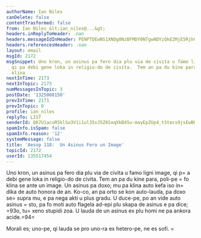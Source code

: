 ```yaml
---
authorName: Ian Niles
canDelete: false
contentTrasformed: false
from: Ian Niles &lt;ian_niles@...&gt;
headers.inReplyToHeader: .nan
headers.messageIdInHeader: PENPTDEwNS1XNDg0NzBFMDY0NTgwNDYzQkE2MjE5RjhCQUYwQHBoeC5nYmw+
headers.referencesHeader: .nan
layout: email
msgId: 2172
msgSnippet: Uno kron, un asinus pa fero dia plu via de civita u famo ligni image,
  qi pa debi gene loka in religio-do de civita.  Tem an pa du kine para, poli-pe fo
  klina
nextInTime: 2173
nextInTopic: 2173
numMessagesInTopic: 3
postDate: '1325008150'
prevInTime: 2171
prevInTopic: 0
profile: ian_niles
replyTo: LIST
senderId: Q67U1acoR5klSo3V1i1ul35xJ5Z6SxqXkB45u-mayEpZUp4_tStecs9jsEwBO3LD4CLa90sG7q2b0j0DWogLQkjBNiTUO9rT
spamInfo.isSpam: false
spamInfo.reason: '12'
systemMessage: false
title: 'Aesop 118:  Un Asinus Fero un Image'
topicId: 2172
userId: 135517454
---
```



Uno kron, un asinus pa fero dia plu via de civita u famo ligni image, qi p=
a debi gene loka in religio-do de civita.  Tem an pa du kine para, poli-pe =
fo klina se ante un image.  Un asinus pa doxo; mu pa klina auto kefa iso in=
dika de auto honora de an.  Ko-co, an pa orto se kon auto-lauda, pa doxo se=
 supra mu, e pa nega akti u plus gradu.  U duce-pe, po an vide auto asinus =
sto, pa fo moti auto flagela ad-epi plu skapa de asinus e pa dice; =93o, tu=
 xeno stupidi zoa.  U lauda de un asinus ex plu homi ne pa ankora acide.=94=


Morali es; uno-pe, qi lauda se pro uno-ra ex hetero-pe, ne es sofi.   		 =
	   		  
